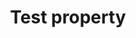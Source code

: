 ---
title: "Test property"
description: "This is the description of the test property."
category: ctap2
keywords: a, b, c
last_test_date: "2024-05-08"
test_url: "/tests/template.html"
test_results_url: ""
stats: {
    chrome: {
        windows-10: {
            "124":"u #1"
        },
        windows-11: {
            "124":"u #1"
        },
        macos: {
            "124":"u"
        },
        android: {
            "124":"u"
        },
        linux: {
            "124":"a"
        }
    },
    firefox: {
        windows-10: {
            "123":"u #1"
        },
        windows-11: {
            "123":"u #1"
        },
        macos: {
            "123":"u"
        },
        linux: {
            "123":"u"
        }
    },
    safari: {
        macos: {
            "17.4.1":"u"
        },
        ios: {
            "17.4.1":"u"
        }
    }
}
notes: "This is a global note."
notes_by_num: {
    "1": "FIDO2 Support provided by Windows' webauthn.dll."
}
links: {
    "Can I use: @font-face Web fonts":"https://www.caniuse.com/#feat=fontface",
    "MDN: @font-face":"https://developer.mozilla.org/en-US/docs/Web/CSS/@font-face"
}
---